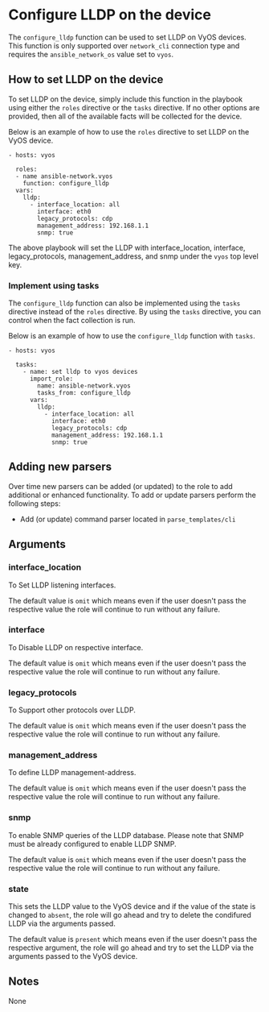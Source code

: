 # Configure LLDP on the device

The `configure_lldp` function can be used to set LLDP on VyOS devices.
This function is only supported over `network_cli` connection type and 
requires the `ansible_network_os` value set to `vyos`.

## How to set LLDP on the device

To set LLDP on the device, simply include this function in the playbook
using either the `roles` directive or the `tasks` directive.  If no other
options are provided, then all of the available facts will be collected for 
the device.

Below is an example of how to use the `roles` directive to set LLDP on the 
VyOS device.

```
- hosts: vyos

  roles:
  - name ansible-network.vyos
    function: configure_lldp
  vars:
    lldp:
      - interface_location: all
        interface: eth0
        legacy_protocols: cdp
        management_address: 192.168.1.1
        snmp: true
```

The above playbook will set the LLDP with interface_location, interface,
legacy_protocols, management_address, and snmp under the `vyos` top level key.  

### Implement using tasks

The `configure_lldp` function can also be implemented using the `tasks` directive
instead of the `roles` directive.  By using the `tasks` directive, you can
control when the fact collection is run. 

Below is an example of how to use the `configure_lldp` function with `tasks`.

```
- hosts: vyos

  tasks:
    - name: set lldp to vyos devices
      import_role:
        name: ansible-network.vyos
        tasks_from: configure_lldp
      vars:
        lldp:
          - interface_location: all
            interface: eth0
            legacy_protocols: cdp
            management_address: 192.168.1.1
            snmp: true
```

## Adding new parsers

Over time new parsers can be added (or updated) to the role to add additional
or enhanced functionality.  To add or update parsers perform the following
steps:

* Add (or update) command parser located in `parse_templates/cli`

## Arguments

### interface_location

To Set LLDP listening interfaces.

The default value is `omit` which means even if the user doesn't pass the respective
value the role will continue to run without any failure.

### interface

To Disable LLDP on respective interface.

The default value is `omit` which means even if the user doesn't pass the respective
value the role will continue to run without any failure.

### legacy_protocols

To Support other protocols over LLDP.

The default value is `omit` which means even if the user doesn't pass the respective 
value the role will continue to run without any failure.

### management_address

To define LLDP management-address.

The default value is `omit` which means even if the user doesn't pass the respective
value the role will continue to run without any failure.

### snmp

To enable SNMP queries of the LLDP database. Please note that SNMP must be already 
configured to enable LLDP SNMP.

The default value is `omit` which means even if the user doesn't pass the respective
value the role will continue to run without any failure.

### state

This sets the LLDP value to the VyOS device and if the value of the state is changed
to `absent`, the role will go ahead and try to delete the condifured LLDP via the arguments
passed.

The default value is `present` which means even if the user doesn't pass the respective
argument, the role will go ahead and try to set the LLDP via the arguments passed to the 
VyOS device.

## Notes

None
